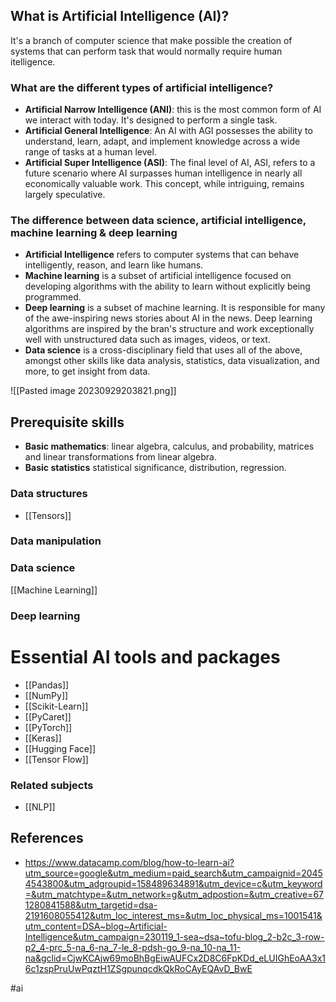 ## What is Artificial Intelligence (AI)?

It's a branch of computer science that make possible the creation of systems that can perform task that would normally require human itelligence.

### What are the different types of artificial intelligence?

* **Artificial Narrow Intelligence (ANI)**: this is the most common form of AI we interact with today. It's designed to perform a single task.
* **Artificial General Intelligence**: An AI with AGI possesses the ability to understand, learn, adapt, and implement knowledge across a wide range of tasks at a human level.
* **Artificial Super Intelligence (ASI)**: The final level of AI, ASI, refers to a future scenario where AI surpasses human intelligence in nearly all economically valuable work. This concept, while intriguing, remains largely speculative.

### The difference between data science, artificial intelligence, machine learning & deep learning

* **Artificial Intelligence** refers to computer systems that can behave intelligently, reason, and learn like humans.
* **Machine learning** is a subset of artificial intelligence focused on developing algorithms with the ability to learn without explicitly being programmed.
* **Deep learning** is a subset of machine learning. It is responsible for many of the awe-inspiring news stories  about AI in the news. Deep learning algorithms are inspired by the bran's structure and work exceptionally well with unstructured data such as images, videos, or text.
* **Data science** is a cross-disciplinary field that uses all of the above, amongst other skills like data analysis, statistics, data visualization, and more, to get insight from data.

![[Pasted image 20230929203821.png]]
## Prerequisite skills

* **Basic mathematics**: linear algebra, calculus, and probability, matrices and linear transformations from linear algebra.
* **Basic statistics** statistical significance, distribution, regression.

### Data structures

* [[Tensors]]
### Data manipulation

### Data science

[[Machine Learning]]
### Deep learning

# Essential AI tools and packages

* [[Pandas]]
* [[NumPy]]
* [[Scikit-Learn]]
* [[PyCaret]]
* [[PyTorch]]
* [[Keras]]
* [[Hugging Face]]
* [[Tensor Flow]]

### Related subjects

* [[NLP]]
## References

* https://www.datacamp.com/blog/how-to-learn-ai?utm_source=google&utm_medium=paid_search&utm_campaignid=20454543800&utm_adgroupid=158489634891&utm_device=c&utm_keyword=&utm_matchtype=&utm_network=g&utm_adpostion=&utm_creative=671280841588&utm_targetid=dsa-2191608055412&utm_loc_interest_ms=&utm_loc_physical_ms=1001541&utm_content=DSA~blog~Artificial-Intelligence&utm_campaign=230119_1-sea~dsa~tofu-blog_2-b2c_3-row-p2_4-prc_5-na_6-na_7-le_8-pdsh-go_9-na_10-na_11-na&gclid=CjwKCAjw69moBhBgEiwAUFCx2D8C6FpKDd_eLUIGhEoAA3x16c1zspPruUwPqztH1ZSgpunqcdkQkRoCAyEQAvD_BwE

#ai 
